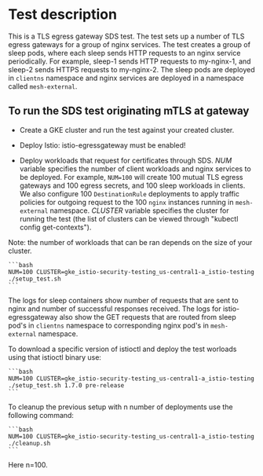 # Test description

This is a TLS egress gateway SDS test.
The test sets up a number of TLS egress gateways for a group of nginx services.
The test creates a group of sleep pods, where each sleep sends HTTP requests to an nginx
service periodically. For example, sleep-1 sends HTTP requests to my-nginx-1,
and sleep-2 sends HTTPS requests to my-nginx-2. The sleep pods are deployed in `clientns` namespace and nginx services are deployed
in a namespace called `mesh-external`.

## To run the SDS test originating mTLS at gateway

- Create a GKE cluster and run the test against your created cluster.

- Deploy Istio:
  istio-egressgateway must be enabled!

- Deploy workloads that request for certificates through SDS.
*NUM* variable specifies the number of client workloads and nginx services to be deployed. For example, `NUM=100` will
create 100 mutual TLS egress gateways and 100 egress secrets, and 100 sleep workloads in clients. We also configure 100 `DestinationRule`
deployments to apply traffic policies for outgoing request to the 100 `nginx` instances running in `mesh-external` namespace.
*CLUSTER* variable specifies the cluster for running the test
(the list of clusters can be viewed through "kubectl config get-contexts").

Note: the number of workloads that can be ran depends on the size of your cluster.

    ```bash
    NUM=100 CLUSTER=gke_istio-security-testing_us-central1-a_istio-testing ./setup_test.sh
    ```

The logs for sleep containers show number of requests that are sent to nginx and number of successful responses received.
The logs for istio-egressgateway also show the GET requests that are routed from sleep pod's in `clientns` namespace to corresponding
nginx pod's in `mesh-external` namespace.

To download a specific version of istioctl and deploy the test worloads using that istioctl binary use:

    ```bash
    NUM=100 CLUSTER=gke_istio-security-testing_us-central1-a_istio-testing ./setup_test.sh 1.7.0 pre-release
    ```

To cleanup the previous setup with n number of deployments use the following command:

    ```bash
    NUM=100 CLUSTER=gke_istio-security-testing_us-central1-a_istio-testing ./cleanup.sh
    ```

Here n=100.
